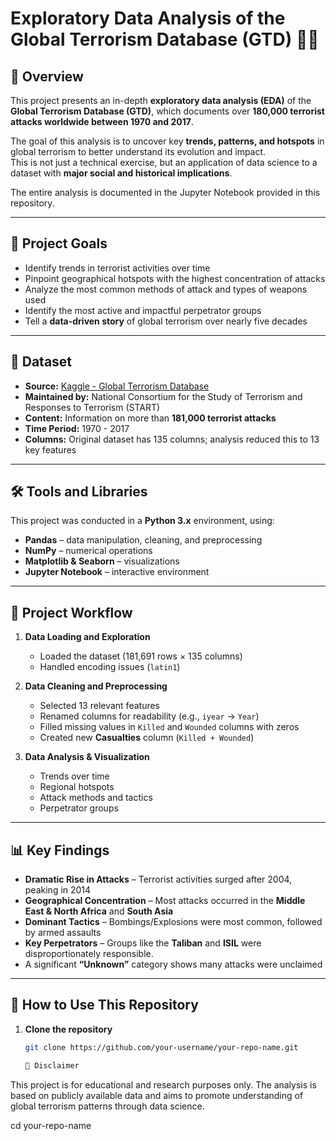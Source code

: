 # Exploratory Data Analysis of the Global Terrorism Database (GTD) 🕵️‍♂️

## 📌 Overview
This project presents an in-depth **exploratory data analysis (EDA)** of the **Global Terrorism Database (GTD)**, which documents over **180,000 terrorist attacks worldwide between 1970 and 2017**.  

The goal of this analysis is to uncover key **trends, patterns, and hotspots** in global terrorism to better understand its evolution and impact.  
This is not just a technical exercise, but an application of data science to a dataset with **major social and historical implications**.  

The entire analysis is documented in the Jupyter Notebook provided in this repository.  

---

## 🎯 Project Goals
- Identify trends in terrorist activities over time  
- Pinpoint geographical hotspots with the highest concentration of attacks  
- Analyze the most common methods of attack and types of weapons used  
- Identify the most active and impactful perpetrator groups  
- Tell a **data-driven story** of global terrorism over nearly five decades  

---

## 💾 Dataset
- **Source:** [Kaggle - Global Terrorism Database](https://www.kaggle.com/)  
- **Maintained by:** National Consortium for the Study of Terrorism and Responses to Terrorism (START)  
- **Content:** Information on more than **181,000 terrorist attacks**  
- **Time Period:** 1970 - 2017  
- **Columns:** Original dataset has 135 columns; analysis reduced this to 13 key features  

---

## 🛠️ Tools and Libraries
This project was conducted in a **Python 3.x** environment, using:  

- **Pandas** – data manipulation, cleaning, and preprocessing  
- **NumPy** – numerical operations  
- **Matplotlib & Seaborn** – visualizations  
- **Jupyter Notebook** – interactive environment  

---

## 🔄 Project Workflow
1. **Data Loading and Exploration**  
   - Loaded the dataset (181,691 rows × 135 columns)  
   - Handled encoding issues (`latin1`)  

2. **Data Cleaning and Preprocessing**  
   - Selected 13 relevant features  
   - Renamed columns for readability (e.g., `iyear` → `Year`)  
   - Filled missing values in `Killed` and `Wounded` columns with zeros  
   - Created new **Casualties** column (`Killed + Wounded`)  

3. **Data Analysis & Visualization**  
   - Trends over time  
   - Regional hotspots  
   - Attack methods and tactics  
   - Perpetrator groups  

---

## 📊 Key Findings
- **Dramatic Rise in Attacks** – Terrorist activities surged after 2004, peaking in 2014  
- **Geographical Concentration** – Most attacks occurred in the **Middle East & North Africa** and **South Asia**  
- **Dominant Tactics** – Bombings/Explosions were most common, followed by armed assaults  
- **Key Perpetrators** – Groups like the **Taliban** and **ISIL** were disproportionately responsible.  
- A significant **“Unknown”** category shows many attacks were unclaimed  

---

## 🚀 How to Use This Repository
1. **Clone the repository**
   ```bash
   git clone https://github.com/your-username/your-repo-name.git

   📌 Disclaimer

This project is for educational and research purposes only. The analysis is based on publicly available data and aims to promote understanding of global terrorism patterns through data science.


   cd your-repo-name

